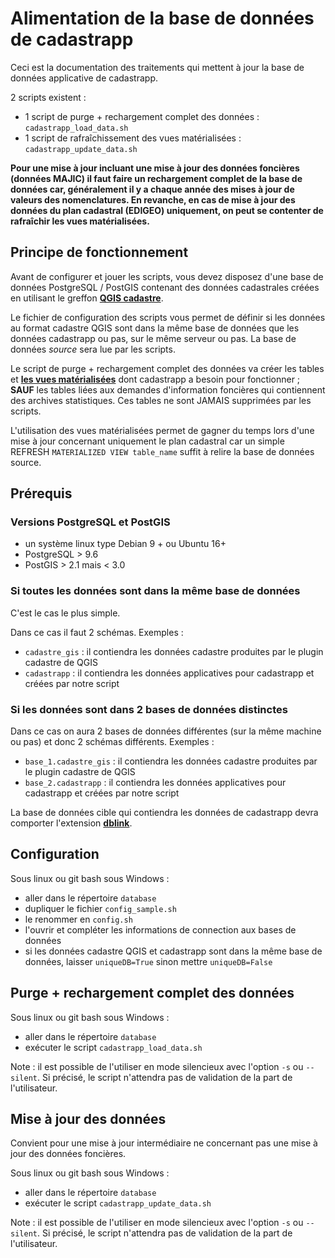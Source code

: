 # Alimentation de la base de données de cadastrapp

Ceci est la documentation des traitements qui mettent à jour la base de données applicative de cadastrapp.

2 scripts existent :
- 1 script de purge + rechargement complet des données : `cadastrapp_load_data.sh`
- 1 script de rafraîchissement des vues matérialisées : `cadastrapp_update_data.sh`


**Pour une mise à jour incluant une mise à jour des données foncières (données MAJIC) il faut faire un rechargement complet de la base de données car, généralement il y a chaque année des mises à jour de valeurs des nomenclatures. En revanche, en cas de mise à jour des données du plan cadastral (EDIGEO) uniquement, on peut se contenter de rafraîchir les vues matérialisées.**


## Principe de fonctionnement

Avant de configurer et jouer les scripts, vous devez disposez d'une base de données PostgreSQL / PostGIS contenant des données cadastrales créées en utilisant le greffon **[QGIS cadastre](https://plugins.qgis.org/plugins/cadastre/)**.


Le fichier de configuration des scripts vous permet de définir si les données au format cadastre QGIS sont dans la même base de données que les données cadastrapp ou pas, sur le même serveur ou pas.
La base de données _source_ sera lue par les scripts. 

Le script de purge + rechargement complet des données va créer les tables et **[les vues matérialisées](https://www.postgresql.org/docs/current/sql-creatematerializedview.html)** dont cadastrapp a besoin pour fonctionner ; **SAUF** les tables liées aux demandes d'information foncières qui contiennent des archives statistiques. Ces tables ne sont JAMAIS supprimées par les scripts.

L'utilisation des vues matérialisées permet de gagner du temps lors d'une mise à jour concernant uniquement le plan cadastral car un simple REFRESH ```MATERIALIZED VIEW table_name``` suffit à relire la base de données source.


## Prérequis

### Versions PostgreSQL et PostGIS

* un système linux type Debian 9 + ou Ubuntu 16+
* PostgreSQL > 9.6
* PostGIS > 2.1 mais < 3.0


### Si toutes les données sont dans la même base de données

C'est le cas le plus simple.

Dans ce cas il faut 2 schémas. Exemples :
* `cadastre_gis` : il contiendra les données cadastre produites par le plugin cadastre de QGIS
* `cadastrapp` : il contiendra les données applicatives pour cadastrapp et créées par notre script


### Si les données sont dans 2 bases de données distinctes

Dans ce cas on aura 2 bases de données différentes (sur la même machine ou pas) et donc 2 schémas différents. Exemples :
* `base_1.cadastre_gis` : il contiendra les données cadastre produites par le plugin cadastre de QGIS
* `base_2.cadastrapp` : il contiendra les données applicatives pour cadastrapp et créées par notre script

La base de données cible qui contiendra les données de cadastrapp devra comporter l'extension **[dblink](http://www.postgresql.org/docs/current//dblink.html)**.


## Configuration

Sous linux ou git bash sous Windows :
* aller dans le répertoire `database`
* dupliquer le fichier `config_sample.sh`
* le renommer en `config.sh`
* l'ouvrir et compléter les informations de connection aux bases de données
* si les données cadastre QGIS et cadastrapp sont dans la même base de données, laisser `uniqueDB=True` sinon mettre `uniqueDB=False`


## Purge + rechargement complet des données

Sous linux ou git bash sous Windows :
* aller dans le répertoire `database`
* exécuter le script `cadastrapp_load_data.sh`

Note : il est possible de l'utiliser en mode silencieux avec l'option `-s` ou `--silent`. Si précisé, le script n'attendra pas de validation de la part de l'utilisateur.


## Mise à jour des données

Convient pour une mise à jour intermédiaire ne concernant pas une mise à jour des données foncières.

Sous linux ou git bash sous Windows :
* aller dans le répertoire `database`
* exécuter le script `cadastrapp_update_data.sh`

Note : il est possible de l'utiliser en mode silencieux avec l'option `-s` ou `--silent`. Si précisé, le script n'attendra pas de validation de la part de l'utilisateur.